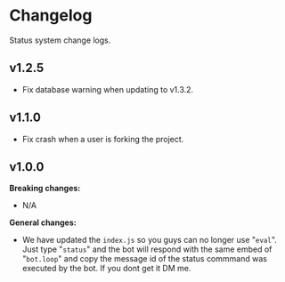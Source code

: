 # Changelog
Status system change logs.

## v1.2.5
* Fix database warning when updating to v1.3.2.

## v1.1.0
* Fix crash when a user is forking the project.

## v1.0.0

**Breaking changes:**
* N/A

**General changes:**
* We have updated the `index.js` so you guys can no longer use "`eval`". Just type "`status`" and the bot will respond with the same embed of "`bot.loop`"
and copy the message id of the status commmand was executed by the bot. If you dont get it DM me.
